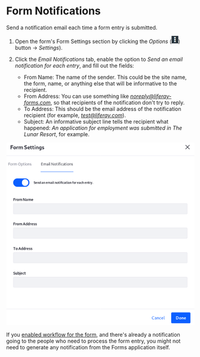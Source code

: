 # Form Notifications

Send a notification email each time a form entry is submitted. 

1.  Open the form's Form Settings section by clicking the *Options*
    (![Options](../../images/icon-options.png)) button &rarr; *Settings*). 

2.  Click the *Email Notifications* tab, enable the option to *Send an email
    notification for each entry*, and fill out the fields:

    -  From Name: The name of the sender. This could be the site name, the form,
       name, or anything else that will be informative to the recipient.
    -  From Address: You can use something like *noreply@liferay-forms.com*, so that
       recipients of the notification don't try to reply.
    -  To Address: This should be the email address of the notification recipient
       (for example, *test@liferay.com*). 
    -  Subject: An informative subject line tells the recipient what happened:
       *An application for employment was submitted in The Lunar Resort*, for
       example.

![Figure x: Configure email notifications each time a form entry is submitted.](../../images/forms-notification-email.png)

If you 
[enabled workflow for the form](/discover/portal/-/knowledge_base/7-1/workflow-and-forms),
and there's already a notification going to the people who need to process the
form entry, you might not need to generate any notification from the Forms
application itself.
